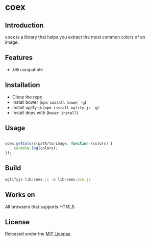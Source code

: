 coex
====

## Introduction

coex is a library that helps you extract the most common colors of an image.

## Features

* `AMD` compatible

## Installation

* Clone the repo
* Install bower (`npm install bower -g`)
* Install uglify-js (`npm install uglify-js -g`)
* Install deps with (`bower install`)

## Usage

```js

coex.getColors(path/to/image, function (colors) {
    console.log(colors);
});

```
## Build ##
```js
uglifyjs lib/coex.js -o lib/coex.min.js
```
## Works on ##

All browsers that supports HTML5.

## License ##

Released under the [MIT License](http://www.opensource.org/licenses/mit-license.php).
